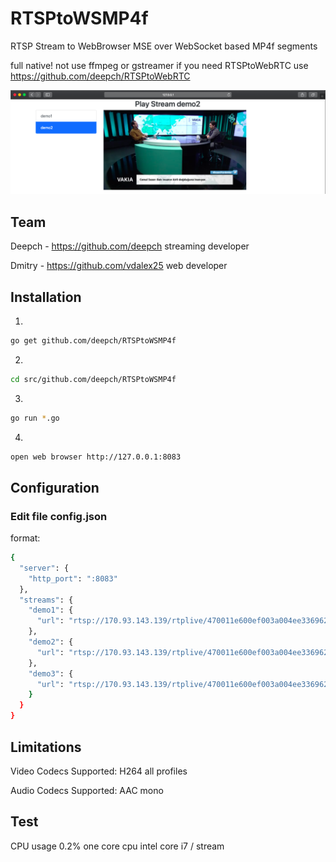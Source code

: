 # RTSPtoWSMP4f

RTSP Stream to WebBrowser MSE over WebSocket based MP4f segments

full native! not use ffmpeg or gstreamer
if you need RTSPtoWebRTC use https://github.com/deepch/RTSPtoWebRTC

![RTSPtoWSMP4f image](doc/demo4.png)

## Team

Deepch - https://github.com/deepch streaming developer

Dmitry - https://github.com/vdalex25 web developer

## Installation
1.
```bash
go get github.com/deepch/RTSPtoWSMP4f
```
2.
```bash
cd src/github.com/deepch/RTSPtoWSMP4f
```
3.
```bash
go run *.go
```
4.
```bash
open web browser http://127.0.0.1:8083
```

## Configuration

### Edit file config.json

format:

```bash
{
  "server": {
    "http_port": ":8083"
  },
  "streams": {
    "demo1": {
      "url": "rtsp://170.93.143.139/rtplive/470011e600ef003a004ee33696235daa"
    },
    "demo2": {
      "url": "rtsp://170.93.143.139/rtplive/470011e600ef003a004ee33696235daa"
    },
    "demo3": {
      "url": "rtsp://170.93.143.139/rtplive/470011e600ef003a004ee33696235daa"
    }
  }
}
```

## Limitations

Video Codecs Supported: H264 all profiles

Audio Codecs Supported: AAC mono

## Test

CPU usage 0.2% one core cpu intel core i7 / stream
